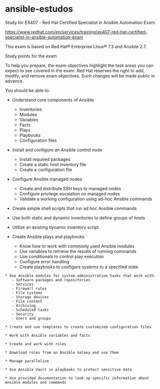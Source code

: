 # ansible-estudos

Study for EX407 - Red Hat Certified Specialist in Ansible Automation Exam

https://www.redhat.com/en/services/training/ex407-red-hat-certified-specialist-in-ansible-automation-exam

This exam is based on Red Hat® Enterprise Linux® 7.3 and Ansible 2.7.

Study points for the exam

To help you prepare, the exam objectives highlight the task areas you can expect to see covered in the exam. Red Hat reserves the right to add, modify, and remove exam objectives. Such changes will be made public in advance.

You should be able to:

   * Understand core components of Ansible
       - Inventories
       - Modules
       - Variables
       - Facts
       - Plays
       - Playbooks
       - Configuration files

   * Install and configure an Ansible control node
       - Install required packages
       - Create a static host inventory file
       - Create a configuration file
   
   * Configure Ansible managed nodes
       - Create and distribute SSH keys to managed nodes
       - Configure privilege escalation on managed nodes
       - Validate a working configuration using ad-hoc Ansible commands

   * Create simple shell scripts that run ad hoc Ansible commands

   * Use both static and dynamic inventories to define groups of hosts

   * Utilize an existing dynamic inventory script

   * Create Ansible plays and playbooks
       - Know how to work with commonly used Ansible modules
       - Use variables to retrieve the results of running commands
       - Use conditionals to control play execution
       - Configure error handling
       - Create playbooks to configure systems to a specified state
   
    * Use Ansible modules for system administration tasks that work with:
       - Software packages and repositories
       - Services
       - Firewall rules
       - File systems
       - Storage devices
       - File content
       - Archiving
       - Scheduled tasks
       - Security
       - Users and groups
    
    * Create and use templates to create customized configuration files

    * Work with Ansible variables and facts

    * Create and work with roles

    * Download roles from an Ansible Galaxy and use them

    * Manage parallelism

    * Use Ansible Vault in playbooks to protect sensitive data

    * Use provided documentation to look up specific information about Ansible modules and commands
